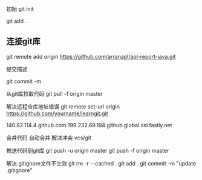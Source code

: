 
初始
  git init

  git add .

## 连接git库
   git remote add origin https://github.com/arranapl/apl-report-java.git


提交描述

  git commit -m 


从git库拉取代码
  git pull  -f origin master

解决远程仓库地址错误
git remote set-url origin https://github.com/yourname/learngit.git   
  
 
  
140.82.114.4    github.com
199.232.69.194  github.global.ssl.fastly.net

合并代码
   自动合并
   解决冲突  vcs/git


推送代码到git库
  git push -u origin master
  git push -f origin master



解决.gitignore文件不生效
git rm -r --cached .
git add .
git commit -m "update .gitignore"



